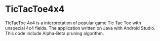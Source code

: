 # TicTacToe4x4

TicTacToe 4x4 is a interpretation of popular game Tic Tac Toe with unspecial 4x4 fields.
The application written on Java with Android Studio. This code include Alpha-Beta pruning algorithm.
